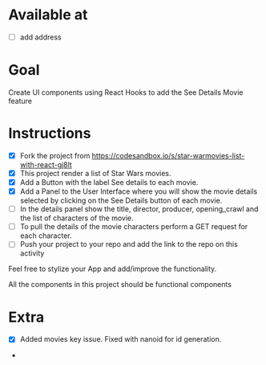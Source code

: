 # Available at
- [ ] add address

# Goal

Create UI components using React Hooks to add the See Details Movie feature

# Instructions

- [X] Fork the project from https://codesandbox.io/s/star-warmovies-list-with-react-gj8lt
- [X] This project render a list of Star Wars movies.
- [X] Add a Button with the label See details to each movie.
- [X] Add a Panel to the User Interface where you will show the movie details selected by clicking on the See Details button of each movie.
- [ ] In the details panel show the title, director, producer, opening_crawl and the list of characters of the movie.
- [ ] To pull the details of the movie characters perform a GET request for each character.
- [ ] Push your project to your repo and add the link to the repo on this activity

Feel free to stylize your App and add/improve the functionality.

All the components in this project should be functional components

# Extra

- [X] Added movies key issue. Fixed with nanoid for id generation.
- 
